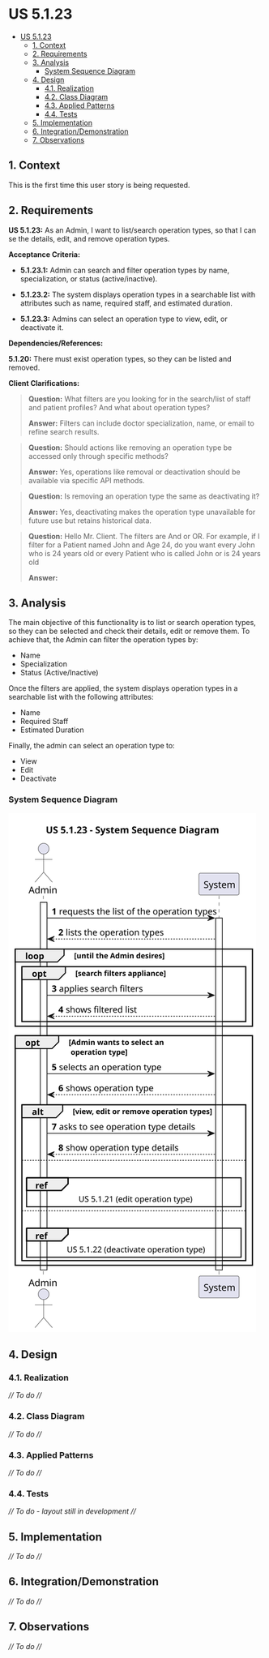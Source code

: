 # US 5.1.23

<!-- TOC -->
* [US 5.1.23](#us-5123)
  * [1. Context](#1-context)
  * [2. Requirements](#2-requirements)
  * [3. Analysis](#3-analysis)
    * [System Sequence Diagram](#system-sequence-diagram)
  * [4. Design](#4-design)
    * [4.1. Realization](#41-realization)
    * [4.2. Class Diagram](#42-class-diagram)
    * [4.3. Applied Patterns](#43-applied-patterns)
    * [4.4. Tests](#44-tests)
  * [5. Implementation](#5-implementation)
  * [6. Integration/Demonstration](#6-integrationdemonstration)
  * [7. Observations](#7-observations)
<!-- TOC -->


## 1. Context

This is the first time this user story is being requested.

## 2. Requirements

**US 5.1.23:** As an Admin, I want to list/search operation types, so that I can se the details, edit, and remove
operation types.

**Acceptance Criteria:**

- **5.1.23.1:** Admin can search and filter operation types by name, specialization, or status (active/inactive).

- **5.1.23.2:** The system displays operation types in a searchable list with attributes such as name, required staff,
and estimated duration.

- **5.1.23.3:** Admins can select an operation type to view, edit, or deactivate it.

**Dependencies/References:**

**5.1.20:** There must exist operation types, so they can be listed and removed.

**Client Clarifications:**

> **Question:** What filters are you looking for in the search/list of staff and patient profiles? 
> And what about operation types?
>
> **Answer:**  Filters can include doctor specialization, name, or email to refine search results.

> **Question:** Should actions like removing an operation type be accessed only through specific methods?
>
> **Answer:** Yes, operations like removal or deactivation should be available via specific API methods.

> **Question:** Is removing an operation type the same as deactivating it?
>
> **Answer:** Yes, deactivating makes the operation type unavailable for future use but retains historical data.

> **Question:** Hello Mr. Client. The filters are And or OR. For example, if I filter for a Patient named John and
> Age 24, do you want every John who is 24 years old or every Patient who is called John or is 24 years old
>
> **Answer:**


## 3. Analysis

The main objective of this functionality is to list or search operation types, so they can be selected and check their
details, edit or remove them. To achieve that, the Admin can filter the operation types by:
- Name
- Specialization
- Status (Active/Inactive)

Once the filters are applied, the system displays operation types in a searchable list with the following attributes:
- Name
- Required Staff
- Estimated Duration

Finally, the admin can select an operation type to:
- View
- Edit
- Deactivate


### System Sequence Diagram

![us-5.1.23-ssd.svg](diagrams/ssd/us-5.1.23-ssd.svg)

## 4. Design

### 4.1. Realization

_// To do //_

### 4.2. Class Diagram

_// To do //_

### 4.3. Applied Patterns

_// To do //_

### 4.4. Tests

_// To do - layout still in development //_ 


## 5. Implementation

_// To do //_

## 6. Integration/Demonstration

_// To do //_

## 7. Observations

_// To do //_